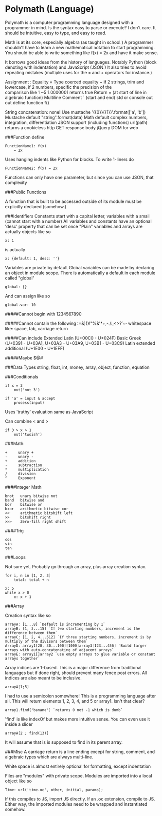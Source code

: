 Polymath (Language)
===================

Polymath is a computer programming language designed with a programmer in mind. Is the syntax easy to parse or execute? I don't care. It should be intuitive, easy to type, and easy to read.

Math is at its core, especially algebra (as taught in school.) A programmer shouldn't have to learn a new mathematical notation to start programming. You should be able to write something like f(x) = 2x and have it make sense.

It borrows good ideas from the history of languages. Notably Python (block denoting with indentation) and JavaScript (JSON.) It also tries to avoid repeating mistakes (multiple uses for the = and + operators for instance.)

Assignment            :
Equality              =
Type coerced equality ~
    if 2 strings, trim and lowercase, if 2 numbers, specific the precision of the                         
    comparison like 1 ~5 1.0000001 returns true
Return                = (at start of line in algebraic function)
Multiline Comment     \` (start and end)
std or console out    out
define function       f()

String concatenation: none! Use mustache '{{0}}{{1}}'.format(['a', 'b'])
Mustache default "string".format(data)
Math default complex numbers, integration, differentiation
JSON support (including functions)
url(path) returns a cookieless http GET response body
jQuery DOM for web

###Function define

    FunctionName1: f(x)
        = 2x

Uses hanging indents like Python for blocks. To write 1-liners do

    FunctionName2: f(x) = 2x

Functions can only have one parameter, but since you can use JSON, that complexity

###Public Functions

A function that is built to be accessed outside of its module must be explicitly declared (somehow.)

###Identifiers
Constants start with a capital letter, variables with a small (cannot start with a number)
All variables and constants have an optional 'desc' property that can be set once
"Plain" variables and arrays are actually objects like so

    x: 1
is actually

    x: {default: 1, desc: ''}

Variables are private by default
Global variables can be made by declaring an object in module scope. There is automatically a default in each module called "global"

    global: {}

And can assign like so

    global.var: 10

#####Cannot begin with
1234567890

#####Cannot contain the following
:=[]()&|{}!"%&'*+,-./:;<>?`~·
whitespace like: space, tab, carriage return

#####Can include
Extended Latin (U+00C0 - U+024F)
Basic Greek (U+0391 - U+03A1, U+03A3 - U+03A9, U+03B1 - U+03C9)
Latin extended additional (U+1E00 - U+1EFF)

#####Maybe
$@#

###Data Types
string, float, int, money, array, object, function, equation

###Conditionals

    if x = 3
        out('not 3')

    if 'a' = input & accept
        process(input)

Uses 'truthy' evaluation same as JavaScript

Can combine < and >

    if 3 > x > 1
        out('twoish')

###Math

    + 	  unary + 
    - 	  unary -
    + 	  addition 
    - 	  subtraction
    * 	  multiplication
    /     division 
    ^     Exponent

####Integer Math

    bnot   unary bitwise not
    band   bitwise and
    bor    bitwise or
    bxor   arithmetic bitwise xor
    << 	   arithmetic bitshift left
    >> 	   bitshift right
    >>>    Zero-fill right shift 

####Trig

    cos 
    sin 
    tan 
    

###Loops

Not sure yet. Probably go through an array, plus array creation syntax.

    for i, n in [1, 2, 3]
        total: total + n

    x: 5
    while x > 0
        x: x + 1

###Array

Creation syntax like so

    arrayA: [1...8] `Default is incrementing by 1`
    arrayB: [1, 3...15] `If two starting numbers, increment is the difference between them`
    arrayC: [1, 2, 4...512] `If three starting numbers, increment is by multiply of the divisors between them`
    ArrayD: array1[20, 30...100][1000]array3[123...456] `Build larger arrays with auto-concatenating of adjacent arrays`
    arrayE: array1[]array2 `use empty arrays to glue variable or constant arrays together`

Array indices are 1-based. This is a major difference from traditional languages but if done right, should prevent many fence post errors. All indices are also meant to be inclusive.

    arrayA[1;5]

I had to use a semicolon somewhere! This is a programming language after all. This will return elements 1, 2, 3, 4, and 5 or array1. Isn't that clear?

    array1.find('banana') `returns 0 not -1 which is dumb`

'find' is like indexOf but makes more intuitive sense. You can even use it inside a slicer

    arrayA[2 ; find(13)]

It will assume that is is supposed to find in its parent array.


###Misc
A carriage return is a line ending except for string, comment, and algebraic types which are always multi-line.

White space is almost entirely optional for formatting, except indentation

Files are "modules" with private scope. Modules are imported into a local object like so

    Time: url('time.oc', other, initial, params);

If this compiles to JS, import JS directly. If an .oc extension, compile to JS. Either way, the imported modules need to be wrapped and instantiated somehow.
